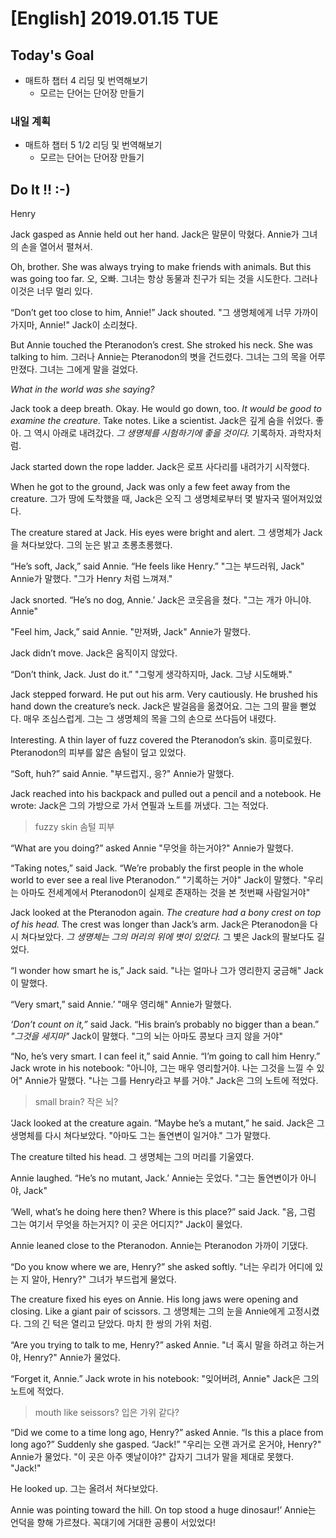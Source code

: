 # [English] 2019.01.15 TUE

## Today's Goal

* 매트하 챕터 4 리딩 및 번역해보기
  * 모르는 단어는 단어장 만들기

### 내일 계획

* 매트하 챕터 5 1/2 리딩 및 번역해보기
  * 모르는 단어는 단어장 만들기

## Do It !! :-)

Henry

Jack gasped as Annie held out her hand.
Jack은 말문이 막혔다. Annie가 그녀의 손을 열어서 펼쳐서.

Oh, brother. She was always trying to make friends with animals. But this was going too far.
오, 오빠. 그녀는 항상 동물과 친구가 되는 것을 시도한다. 그러나 이것은 너무 멀리 있다.

“Don’t get too close to him, Annie!” Jack shouted.
"그 생명체에게 너무 가까이가지마, Annie!" Jack이 소리쳤다.

But Annie touched the Pteranodon’s crest. She stroked his neck. She was talking to him.
그러나 Annie는 Pteranodon의 볏을 건드렸다. 그녀는 그의 목을 어루만졌다. 그녀는 그에게 말을 걸었다.

*What in the world was she saying?*

Jack took a deep breath. Okay. He would go down, too. *It would be good to examine the creature.* Take notes. Like a scientist.
Jack은 깊게 숨을 쉬었다. 좋아. 그 역시 아래로 내려갔다. *그 생명체를 시험하기에 좋을 것이다.* 기록하자. 과학자처럼.

Jack started down the rope ladder.
Jack은 로프 사다리를 내려가기 시작했다.

When he got to the ground, Jack was only a few feet away from the creature.
그가 땅에 도착했을 때, Jack은 오직 그 생명체로부터 몇 발자국 떨어져있었다.

The creature stared at Jack. His eyes were bright and alert.
그 생명체가 Jack을 쳐다보았다. 그의 눈은 밝고 초롱초롱했다.

“He’s soft, Jack,” said Annie. “He feels like Henry.”
"그는 부드러워, Jack" Annie가 말했다. "그가 Henry 처럼 느껴져."

Jack snorted. “He’s no dog, Annie.’
Jack은 코웃음을 쳤다. "그는 개가 아니야. Annie" 

"Feel him, Jack,” said Annie.
"만져봐, Jack" Annie가 말했다.

Jack didn’t move.
Jack은 움직이지 않았다.

“Don’t think, Jack. Just do it.”
"그렇게 생각하지마, Jack. 그냥 시도해봐."

Jack stepped forward. He put out his arm. Very cautiously. He brushed his hand down the creature’s neck.
Jack은 발걸음을 옮겼어요. 그는 그의 팔을 뻗었다. 매우 조심스럽게. 그는 그 생명체의 목을 그의 손으로 쓰다듬어 내렸다.

Interesting. A thin layer of fuzz covered the Pteranodon’s skin.
흥미로웠다. Pteranodon의 피부를 얇은 솜털이 덮고 있었다.

“Soft, huh?” said Annie.
"부드럽지., 응?" Annie가 말했다.

Jack reached into his backpack and pulled out a pencil and a notebook. He wrote:
Jack은 그의 가방으로 가서 연필과 노트를 꺼냈다. 그는 적었다.

> fuzzy skin
> 솜털 피부

“What are you doing?” asked Annie
"무엇을 하는거야?" Annie가 말했다.

“Taking notes,” said Jack. “We’re probably the first people in the whole world to ever see a real live Pteranodon.”
"기록하는 거야" Jack이 말했다. "우리는 아마도 전세계에서 Pteranodon이 실제로 존재하는 것을 본 첫번째 사람일거야"

Jack looked at the Pteranodon again. *The creature had a bony crest on top of his head.* The crest was longer than Jack’s arm.
Jack은 Pteranodon을 다시 쳐다보았다. *그 생명체는 그의 머리의 위에 볏이 있었다.* 그 볓은 Jack의 팔보다도 길었다.

“I wonder how smart he is,” Jack said.
"나는 얼마나 그가 영리한지 궁금해" Jack이 말했다.

“Very smart,” said Annie.’
"매우 영리해" Annie가 말했다.

*‘Don’t count on it,”* said Jack. “His brain’s probably no bigger than a bean.”
*"그것을 세지마"* Jack이 말했다. "그의 뇌는 아마도 콩보다 크지 않을 거야"

“No, he’s very smart. I can feel it,” said Annie. “I’m going to call him Henry.”
Jack wrote in his notebook:
"아니야, 그는 매우 영리할거야. 나는 그것을 느낄 수 있어" Annie가 말했다. "나는 그를 Henry라고 부를 거야." Jack은 그의 노트에 적었다.

> small brain?
> 작은 뇌?

‘Jack looked at the creature again. “Maybe he’s a mutant,” he said.
Jack은 그 생명체를 다시 쳐다보았다. "아마도 그는 돌연변이 일거야." 그가 말했다.

The creature tilted his head.
그 생명체는 그의 머리를 기울였다.

Annie laughed. “He’s no mutant, Jack.’
Annie는 웃었다. "그는 돌연변이가 아니야, Jack"

‘Well, what’s he doing here then? Where is this place?” said Jack.
"음, 그럼 그는 여기서 무엇을 하는거지? 이 곳은 어디지?" Jack이 물었다.

Annie leaned close to the Pteranodon.
Annie는 Pteranodon 가까이 기댔다.

“Do you know where we are, Henry?” she asked softly.
"너는 우리가 어디에 있는 지 알아, Henry?" 그녀가 부드럽게 물었다.

The creature fixed his eyes on Annie. His long jaws were opening and closing. Like a giant pair of scissors.
그 생명체는 그의 눈을 Annie에게 고정시켰다. 그의 긴 턱은 열리고 닫았다. 마치 한 쌍의 가위 처럼.

“Are you trying to talk to me, Henry?” asked Annie.
"너 혹시 말을 하려고 하는거야, Henry?" Annie가 물었다.

“Forget it, Annie.” Jack wrote in his notebook:
"잊어버려, Annie" Jack은 그의 노트에 적었다.

> mouth like seissors?
> 입은 가위 같다?

“Did we come to a time long ago, Henry?” asked Annie. “Is this a place from long ago?” Suddenly she gasped. “Jack!”
"우리는 오랜 과거로 온거야, Henry?" Annie가 물었다. "이 곳은 아주 옛날이야?" 갑자기 그녀가 말을 제대로 못했다. "Jack!"

He looked up.
그는 올려서 쳐다보았다.

Annie was pointing toward the hill. On top stood a huge dinosaur!’
Annie는 언덕을 향해 가르쳤다. 꼭대기에 거대한 공룡이 서있었다!
